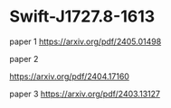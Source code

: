 # Swift-J1727.8-1613

paper 1 
https://arxiv.org/pdf/2405.01498

paper 2

https://arxiv.org/pdf/2404.17160

paper 3
https://arxiv.org/pdf/2403.13127
